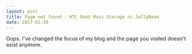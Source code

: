 ```yaml
---
layout: post
title: Page not found - HTC OneX Mass Storage on JellyBean
date: 2017-02-26
---
```


Oops. I've changed the focus of my blog and the page you visited doesn't exist anymore.